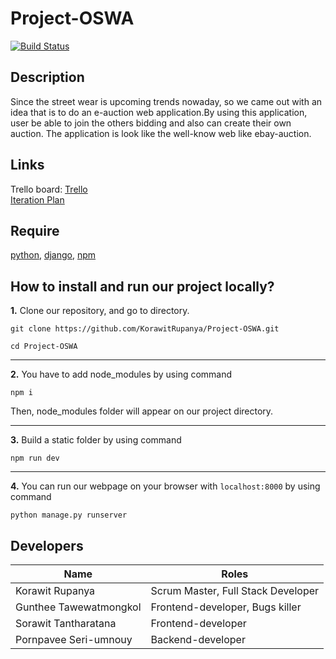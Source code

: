 # Project-OSWA

[![Build Status](https://travis-ci.com/KorawitRupanya/Project-OSWA.svg?branch=master)](https://travis-ci.com/KorawitRupanya/Project-OSWA)

## Description

Since the street wear is upcoming trends nowaday, so we came out with an idea that is to do an e-auction web application.By using this application, user be able to join the others bidding and also can create their own auction. The application is look like the well-know web like ebay-auction.

## Links

Trello board: [Trello](https://trello.com/b/myhM5Ihs)</br>
[Iteration Plan](https://github.com/KorawitRupanya/Project-OSWA/wiki/Plan)

## Require

[python](https://www.python.org/downloads/),
[django](https://www.djangoproject.com/download/),
[npm](https://www.npmjs.com/get-npm)

## How to install and run our project locally?

**1.** Clone our repository, and go to directory.

```
git clone https://github.com/KorawitRupanya/Project-OSWA.git
```

```
cd Project-OSWA
```

<hr>

**2.** You have to add node_modules by using command

```
npm i
```

Then, node_modules folder will appear on our project directory.</br>

<hr>

**3.** Build a static folder by using command

```
npm run dev
```

<hr>

**4.** You can run our webpage on your browser with `localhost:8000` by using command

```
python manage.py runserver
```

## Developers

| Name                   | Roles                              |
| ---------------------- | ---------------------------------- |
| Korawit Rupanya        | Scrum Master, Full Stack Developer |
| Gunthee Tawewatmongkol | Frontend-developer, Bugs killer    |
| Sorawit Tantharatana   | Frontend-developer                 |
| Pornpavee Seri-umnouy  | Backend-developer                  |
